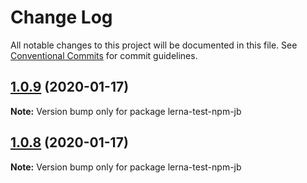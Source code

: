 # Change Log

All notable changes to this project will be documented in this file.
See [Conventional Commits](https://conventionalcommits.org) for commit guidelines.

## [1.0.9](https://github.com/zcc19910728/lerna-test/compare/lerna-test-npm-jb@1.0.8...lerna-test-npm-jb@1.0.9) (2020-01-17)

**Note:** Version bump only for package lerna-test-npm-jb





## [1.0.8](https://github.com/zcc19910728/lerna-test/compare/lerna-test-npm-jb@1.0.7...lerna-test-npm-jb@1.0.8) (2020-01-17)

**Note:** Version bump only for package lerna-test-npm-jb
